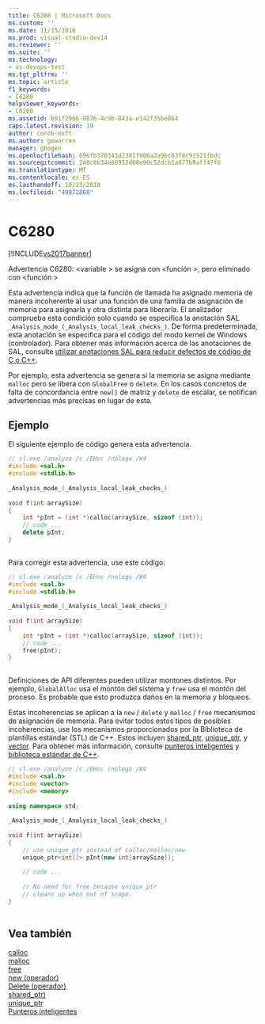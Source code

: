 ```yaml
---
title: C6280 | Microsoft Docs
ms.custom: ''
ms.date: 11/15/2016
ms.prod: visual-studio-dev14
ms.reviewer: ''
ms.suite: ''
ms.technology:
- vs-devops-test
ms.tgt_pltfrm: ''
ms.topic: article
f1_keywords:
- C6280
helpviewer_keywords:
- C6280
ms.assetid: b91f2966-0876-4c9b-843a-e142f35be864
caps.latest.revision: 19
author: corob-msft
ms.author: gewarren
manager: ghogen
ms.openlocfilehash: 696fb370343d2381f986a2a9bc63f8c91521fbdc
ms.sourcegitcommit: 240c8b34e80952d00e90c52dcb1a077b9aff47f6
ms.translationtype: MT
ms.contentlocale: es-ES
ms.lasthandoff: 10/23/2018
ms.locfileid: "49872868"
---
```

# <a name="c6280"></a>C6280
[!INCLUDE[vs2017banner](../includes/vs2017banner.md)]

Advertencia C6280: \<variable > se asigna con \<función >, pero eliminado con \<función >  
  
 Esta advertencia indica que la función de llamada ha asignado memoria de manera incoherente al usar una función de una familia de asignación de memoria para asignarla y otra distinta para liberarla. El analizador comprueba esta condición solo cuando se especifica la anotación SAL `_Analysis_mode_(_Analysis_local_leak_checks_)`. De forma predeterminada, esta anotación se especifica para el código del modo kernel de Windows (controlador). Para obtener más información acerca de las anotaciones de SAL, consulte [utilizar anotaciones SAL para reducir defectos de código de C o C++](../code-quality/using-sal-annotations-to-reduce-c-cpp-code-defects.md).  
  
 Por ejemplo, esta advertencia se genera si la memoria se asigna mediante `malloc` pero se libera con `GlobalFree` o `delete`. En los casos concretos de falta de concordancia entre `new[]` de matriz y `delete` de escalar, se notifican advertencias más precisas en lugar de esta.  
  
## <a name="example"></a>Ejemplo  
 El siguiente ejemplo de código genera esta advertencia.  
  
```cpp  
// cl.exe /analyze /c /EHsc /nologo /W4  
#include <sal.h>  
#include <stdlib.h>  
  
_Analysis_mode_(_Analysis_local_leak_checks_)  
  
void f(int arraySize)  
{  
    int *pInt = (int *)calloc(arraySize, sizeof (int));  
    // code ...  
    delete pInt;  
}  
  
```  
  
 Para corregir esta advertencia, use este código:  
  
```cpp  
// cl.exe /analyze /c /EHsc /nologo /W4  
#include <sal.h>  
#include <stdlib.h>  
  
_Analysis_mode_(_Analysis_local_leak_checks_)  
  
void f(int arraySize)  
{  
    int *pInt = (int *)calloc(arraySize, sizeof (int));  
    // code ...  
    free(pInt);  
}  
  
```  
  
 Definiciones de API diferentes pueden utilizar montones distintos. Por ejemplo, `GlobalAlloc` usa el montón del sistema y `free` usa el montón del proceso. Es probable que esto produzca daños en la memoria y bloqueos.  
  
 Estas incoherencias se aplican a la `new` / `delete` y `malloc` / `free` mecanismos de asignación de memoria. Para evitar todos estos tipos de posibles incoherencias, use los mecanismos proporcionados por la Biblioteca de plantillas estándar (STL) de C++. Estos incluyen [shared_ptr](http://msdn.microsoft.com/library/1469fc51-c658-43f1-886c-f4530dd84860), [unique_ptr](http://msdn.microsoft.com/library/acdf046b-831e-4a4a-83aa-6d4ee467db9a), y [vector](http://msdn.microsoft.com/library/c1431ad8-c0b6-4dbb-89c4-5f651e432d7f). Para obtener más información, consulte [punteros inteligentes](http://msdn.microsoft.com/library/909ef870-904c-49b6-b8cd-e9d0b7dc9435) y [biblioteca estándar de C++](http://msdn.microsoft.com/library/a37d3ba3-58af-47c7-9ee2-441ccd7b77ee).  
  
```cpp  
// cl.exe /analyze /c /EHsc /nologo /W4  
#include <sal.h>  
#include <vector>  
#include <memory>  
  
using namespace std;  
  
_Analysis_mode_(_Analysis_local_leak_checks_)  
  
void f(int arraySize)  
{  
    // use unique_ptr instead of calloc/malloc/new  
    unique_ptr<int[]> pInt(new int[arraySize]);  
  
    // code ...  
  
    // No need for free because unique_ptr   
    // cleans up when out of scope.  
}  
  
```  
  
## <a name="see-also"></a>Vea también  
 [calloc](http://msdn.microsoft.com/library/17bb79a1-98cf-4096-90cb-1f9365cd6829)   
 [malloc](http://msdn.microsoft.com/library/144fcee2-be34-4a03-bb7e-ed6d4b99eea0)   
 [free](http://msdn.microsoft.com/library/74ded9cf-1863-432e-9306-327a42080bb8)   
 [new (operador)](http://msdn.microsoft.com/library/2476d0f9-59df-485c-981e-ba9f7ee83507)   
 [Delete (operador)](http://msdn.microsoft.com/library/de39c900-3f57-489c-9598-dcb73c4b3930)   
 [shared_ptr)](http://msdn.microsoft.com/library/1469fc51-c658-43f1-886c-f4530dd84860)   
 [unique_ptr](http://msdn.microsoft.com/library/acdf046b-831e-4a4a-83aa-6d4ee467db9a)   
 [Punteros inteligentes](http://msdn.microsoft.com/library/909ef870-904c-49b6-b8cd-e9d0b7dc9435)



